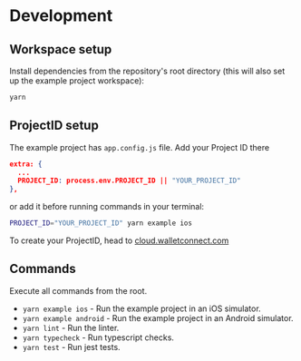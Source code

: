 # Development

## Workspace setup

Install dependencies from the repository's root directory (this will also set up the example project workspace):

```bash
yarn
```

## ProjectID setup

The example project has `app.config.js` file. Add your Project ID there

```json
extra: {
  ...
  PROJECT_ID: process.env.PROJECT_ID || "YOUR_PROJECT_ID"
},
```

or add it before running commands in your terminal:

```bash
PROJECT_ID="YOUR_PROJECT_ID" yarn example ios
```

To create your ProjectID, head to [cloud.walletconnect.com](https://cloud.walletconnect.com/)

## Commands

Execute all commands from the root.

- `yarn example ios` - Run the example project in an iOS simulator.
- `yarn example android` - Run the example project in an Android simulator.
- `yarn lint` - Run the linter.
- `yarn typecheck` - Run typescript checks.
- `yarn test` - Run jest tests.
